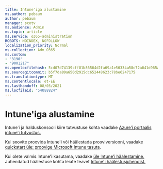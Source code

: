 ```yaml
---
title: Intune'iga alustamine
ms.author: pebaum
author: pebaum
manager: scotv
ms.audience: Admin
ms.topic: article
ms.service: o365-administration
ROBOTS: NOINDEX, NOFOLLOW
localization_priority: Normal
ms.collection: Adm_O365
ms.custom:
- "3190"
- "9001217"
ms.openlocfilehash: 5cd07d74139cff81b36504d2fa69a1e56334a58c72a041d965a1d80c55ee3d7e
ms.sourcegitcommit: b5f7da89a650d2915dc652449623c78be6247175
ms.translationtype: MT
ms.contentlocale: et-EE
ms.lasthandoff: 08/05/2021
ms.locfileid: "54088824"
---
```

# <a name="getting-started-with-intune"></a>Intune'iga alustamine

Intune'i ja halduskonsooli kiire tutvustuse kohta vaadake [Azure'i portaalis intune'i tutvustus.](https://docs.microsoft.com/mem/intune/fundamentals/tutorial-walkthrough-endpoint-manager)

Kui soovite proovida Intune'i või häälestada prooviversiooni, vaadake [quickstart üle: proovige Microsoft Intune tasuta](https://docs.microsoft.com/intune/fundamentals/free-trial-sign-up).

Kui olete valmis Intune'i kasutama, vaadake [üle Intune'i häälestamine.](https://docs.microsoft.com/mem/intune/fundamentals/setup-steps) Juhendatud häälestuse kohta leiate teavet [Intune'i häälestusjuhendist.](https://admin.microsoft.com/AdminPortal/Home?ref=/modernonboarding/intunesetupguide)